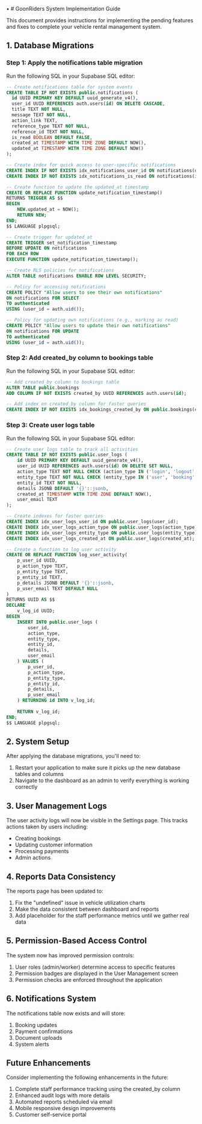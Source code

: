 •	# GoonRiders System Implementation Guide

This document provides instructions for implementing the pending features and fixes to complete your vehicle rental management system.

## 1. Database Migrations

### Step 1: Apply the notifications table migration
Run the following SQL in your Supabase SQL editor:

```sql
-- Create notifications table for system events
CREATE TABLE IF NOT EXISTS public.notifications (
  id UUID PRIMARY KEY DEFAULT uuid_generate_v4(),
  user_id UUID REFERENCES auth.users(id) ON DELETE CASCADE,
  title TEXT NOT NULL,
  message TEXT NOT NULL,
  action_link TEXT,
  reference_type TEXT NOT NULL,
  reference_id TEXT NOT NULL,
  is_read BOOLEAN DEFAULT FALSE,
  created_at TIMESTAMP WITH TIME ZONE DEFAULT NOW(),
  updated_at TIMESTAMP WITH TIME ZONE DEFAULT NOW()
);

-- Create index for quick access to user-specific notifications
CREATE INDEX IF NOT EXISTS idx_notifications_user_id ON notifications(user_id);
CREATE INDEX IF NOT EXISTS idx_notifications_is_read ON notifications(is_read);

-- Create function to update the updated_at timestamp
CREATE OR REPLACE FUNCTION update_notification_timestamp()
RETURNS TRIGGER AS $$
BEGIN
    NEW.updated_at = NOW();
    RETURN NEW;
END;
$$ LANGUAGE plpgsql;

-- Create trigger for updated_at
CREATE TRIGGER set_notification_timestamp
BEFORE UPDATE ON notifications
FOR EACH ROW
EXECUTE FUNCTION update_notification_timestamp();

-- Create RLS policies for notifications
ALTER TABLE notifications ENABLE ROW LEVEL SECURITY;

-- Policy for accessing notifications
CREATE POLICY "Allow users to see their own notifications"
ON notifications FOR SELECT
TO authenticated
USING (user_id = auth.uid());

-- Policy for updating own notifications (e.g., marking as read)
CREATE POLICY "Allow users to update their own notifications"
ON notifications FOR UPDATE
TO authenticated
USING (user_id = auth.uid());
```

### Step 2: Add created_by column to bookings table
Run the following SQL in your Supabase SQL editor:

```sql
-- Add created_by column to bookings table
ALTER TABLE public.bookings
ADD COLUMN IF NOT EXISTS created_by UUID REFERENCES auth.users(id);

-- Add index on created_by column for faster queries
CREATE INDEX IF NOT EXISTS idx_bookings_created_by ON public.bookings(created_by);
```

### Step 3: Create user logs table
Run the following SQL in your Supabase SQL editor:

```sql
-- Create user logs table to track all activities
CREATE TABLE IF NOT EXISTS public.user_logs (
    id UUID PRIMARY KEY DEFAULT uuid_generate_v4(),
    user_id UUID REFERENCES auth.users(id) ON DELETE SET NULL,
    action_type TEXT NOT NULL CHECK (action_type IN ('login', 'logout', 'create', 'update', 'delete')),
    entity_type TEXT NOT NULL CHECK (entity_type IN ('user', 'booking', 'customer', 'payment', 'document', 'vehicle')),
    entity_id TEXT NOT NULL,
    details JSONB DEFAULT '{}'::jsonb,
    created_at TIMESTAMP WITH TIME ZONE DEFAULT NOW(),
    user_email TEXT
);

-- Create indexes for faster queries
CREATE INDEX idx_user_logs_user_id ON public.user_logs(user_id);
CREATE INDEX idx_user_logs_action_type ON public.user_logs(action_type);
CREATE INDEX idx_user_logs_entity_type ON public.user_logs(entity_type);
CREATE INDEX idx_user_logs_created_at ON public.user_logs(created_at);

-- Create a function to log user activity
CREATE OR REPLACE FUNCTION log_user_activity(
    p_user_id UUID,
    p_action_type TEXT,
    p_entity_type TEXT,
    p_entity_id TEXT,
    p_details JSONB DEFAULT '{}'::jsonb,
    p_user_email TEXT DEFAULT NULL
)
RETURNS UUID AS $$
DECLARE
    v_log_id UUID;
BEGIN
    INSERT INTO public.user_logs (
        user_id,
        action_type,
        entity_type,
        entity_id,
        details,
        user_email
    ) VALUES (
        p_user_id,
        p_action_type,
        p_entity_type,
        p_entity_id,
        p_details,
        p_user_email
    ) RETURNING id INTO v_log_id;
    
    RETURN v_log_id;
END;
$$ LANGUAGE plpgsql;
```

## 2. System Setup

After applying the database migrations, you'll need to:

1. Restart your application to make sure it picks up the new database tables and columns
2. Navigate to the dashboard as an admin to verify everything is working correctly

## 3. User Management Logs

The user activity logs will now be visible in the Settings page. This tracks actions taken by users including:

- Creating bookings
- Updating customer information
- Processing payments
- Admin actions

## 4. Reports Data Consistency

The reports page has been updated to:

1. Fix the "undefined" issue in vehicle utilization charts
2. Make the data consistent between dashboard and reports
3. Add placeholder for the staff performance metrics until we gather real data

## 5. Permission-Based Access Control

The system now has improved permission controls:

1. User roles (admin/worker) determine access to specific features
2. Permission badges are displayed in the User Management screen
3. Permission checks are enforced throughout the application

## 6. Notifications System

The notifications table now exists and will store:

1. Booking updates
2. Payment confirmations
3. Document uploads
4. System alerts

## Future Enhancements

Consider implementing the following enhancements in the future:

1. Complete staff performance tracking using the created_by column
2. Enhanced audit logs with more details
3. Automated reports scheduled via email
4. Mobile responsive design improvements
5. Customer self-service portal 